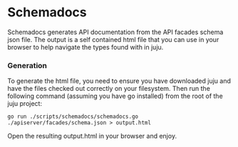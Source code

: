 # Schemadocs

Schemadocs generates API documentation from the API facades schema json file.
The output is a self contained html file that you can use in your browser to
help navigate the types found with in juju.

### Generation

To generate the html file, you need to ensure you have downloaded juju and have
the files checked out correctly on your filesystem. Then run the following
command (assuming you have go installed) from the root of the juju project:

```
go run ./scripts/schemadocs/schemadocs.go ./apiserver/facades/schema.json > output.html
```

Open the resulting output.html in your browser and enjoy.
